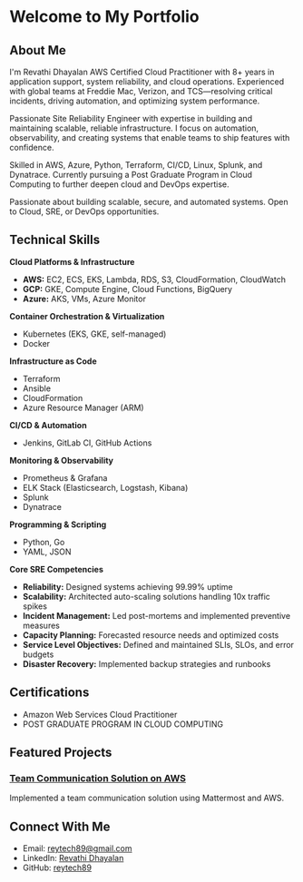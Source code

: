 # Welcome to My Portfolio

## About Me
I'm Revathi Dhayalan
AWS Certified Cloud Practitioner with 8+ years in application support, system reliability, and cloud operations. Experienced with global teams at Freddie Mac, Verizon, and TCS—resolving critical incidents, driving automation, and optimizing system performance.

Passionate Site Reliability Engineer with expertise in building and maintaining scalable, reliable infrastructure. I focus on automation, observability, and creating systems that enable teams to ship features with confidence.

Skilled in AWS, Azure, Python, Terraform, CI/CD, Linux, Splunk, and Dynatrace. Currently pursuing a Post Graduate Program in Cloud Computing to further deepen cloud and DevOps expertise.

Passionate about building scalable, secure, and automated systems. Open to Cloud, SRE, or DevOps opportunities.

## Technical Skills
**Cloud Platforms & Infrastructure**
- **AWS:** EC2, ECS, EKS, Lambda, RDS, S3, CloudFormation, CloudWatch
- **GCP:** GKE, Compute Engine, Cloud Functions, BigQuery
- **Azure:** AKS, VMs, Azure Monitor

**Container Orchestration & Virtualization**
- Kubernetes (EKS, GKE, self-managed)
- Docker

**Infrastructure as Code**
- Terraform
- Ansible
- CloudFormation
- Azure Resource Manager (ARM)

**CI/CD & Automation**
- Jenkins, GitLab CI, GitHub Actions

**Monitoring & Observability**
- Prometheus & Grafana
- ELK Stack (Elasticsearch, Logstash, Kibana)
- Splunk
- Dynatrace

**Programming & Scripting**
- Python, Go
- YAML, JSON

**Core SRE Competencies**
- **Reliability:** Designed systems achieving 99.99% uptime
- **Scalability:** Architected auto-scaling solutions handling 10x traffic spikes
- **Incident Management:** Led post-mortems and implemented preventive measures
- **Capacity Planning:** Forecasted resource needs and optimized costs
- **Service Level Objectives:** Defined and maintained SLIs, SLOs, and error budgets
- **Disaster Recovery:** Implemented backup strategies and runbooks

## Certifications
- Amazon Web Services Cloud Practitioner 
- POST GRADUATE PROGRAM IN CLOUD COMPUTING


## Featured Projects

### [Team Communication Solution on AWS](projects/project1.md)
Implemented a team communication solution using Mattermost and AWS.

## Connect With Me
- Email: reytech89@gmail.com
- LinkedIn: [Revathi Dhayalan](https://www.linkedin.com/in/revathi-dhayalan/)
- GitHub: [reytech89](https://github.com/reytech89)
